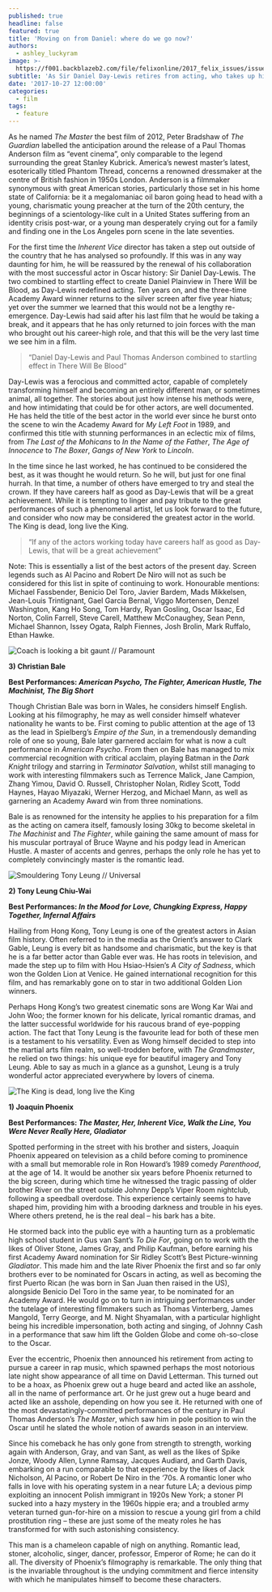 ```yaml
---
published: true
headline: false
featured: true
title: 'Moving on from Daniel: where do we go now?'
authors:
  - ashley_luckyram
image: >-
  https://f001.backblazeb2.com/file/felixonline/2017_felix_issues/issue_1673/1673_film_DDL_PTA.jpg
subtitle: 'As Sir Daniel Day-Lewis retires from acting, who takes up his mantle?'
date: '2017-10-27 12:00:00'
categories:
  - film
tags:
  - feature
---
```

As he named _The Master_ the best film of 2012, Peter Bradshaw of _The Guardian_ labelled the anticipation around the release of a Paul Thomas Anderson film as “event cinema”, only comparable to the legend surrounding the great Stanley Kubrick. America’s newest master’s latest, esoterically titled Phantom Thread, concerns a renowned dressmaker at the centre of British fashion in 1950s London. Anderson is a filmmaker synonymous with great American stories, particularly those set in his home state of California: be it a megalomaniac oil baron going head to head with a young, charismatic young preacher at the turn of the 20th century, the beginnings of a scientology-like cult in a United States suffering from an identity crisis post-war, or a young man desperately crying out for a family and finding one in the Los Angeles porn scene in the late seventies.

For the first time the _Inherent Vice_ director has taken a step out outside of the country that he has analysed so profoundly. If this was in any way daunting for him, he will be reassured by the renewal of his collaboration with the most successful actor in Oscar history: Sir Daniel Day-Lewis. The two combined to startling effect to create Daniel Plainview in There Will be Blood, as Day-Lewis redefined acting. Ten years on, and the three-time Academy Award winner returns to the silver screen after five year hiatus; yet over the summer we learned that this would not be a lengthy re-emergence. Day-Lewis had said after his last film that he would be taking a break, and it appears that he has only returned to join forces with the man who brought out his career-high role, and that this will be the very last time we see him in a film.

> “Daniel Day-Lewis and Paul Thomas Anderson combined to startling effect in There Will Be Blood”

Day-Lewis was a ferocious and committed actor, capable of completely transforming himself and becoming an entirely different man, or sometimes animal, all together. The stories about just how intense his methods were, and how intimidating that could be for other actors, are well documented. He has held the title of the best actor in the world ever since he burst onto the scene to win the Academy Award for _My Left Foot_ in 1989, and confirmed this title with stunning performances in an eclectic mix of films, from _The Last of the Mohicans_ to _In the Name of the Father_, _The Age of Innocence_ to _The Boxer_, _Gangs of New York_ to _Lincoln_.

In the time since he last worked, he has continued to be considered the best, as it was thought he would return. So he will, but just for one final hurrah. In that time, a number of others have emerged to try and steal the crown. If they have careers half as good as Day-Lewis that will be a great achievement. While it is tempting to linger and pay tribute to the great performances of such a phenomenal artist, let us look forward to the future, and consider who now may be considered the greatest actor in the world. The King is dead, long live the King.

> “If any of the actors working today have careers half as good as Day-Lewis, that will be a great achievement”

Note: This is essentially a list of the best actors of the present day. Screen legends such as Al Pacino and Robert De Niro will not as such be considered for this list in spite of continuing to work. Honourable mentions: Michael Fassbender, Benicio Del Toro, Javier Bardem, Mads Mikkelsen, Jean-Louis Trintignant, Gael Garcia Bernal, Viggo Mortensen, Denzel Washington, Kang Ho Song, Tom Hardy, Ryan Gosling, Oscar Isaac, Ed Norton, Colin Farrell, Steve Carell, Matthew McConaughey, Sean Penn, Michael Shannon, Issey Ogata, Ralph Fiennes, Josh Brolin, Mark Ruffalo, Ethan Hawke.

![Coach is looking a bit gaunt // Paramount](https://f001.backblazeb2.com/file/felixonline/2017_felix_issues/issue_1673/1673_film_christian_bale.jpg)

**3) Christian Bale**

**Best Performances: _American Psycho, The Fighter, American Hustle, The Machinist, The Big Short_**

Though Christian Bale was born in Wales, he considers himself English. Looking at his filmography, he may as well consider himself whatever nationality he wants to be. First coming to public attention at the age of 13 as the lead in Spielberg’s _Empire of the Sun_, in a tremendously demanding role of one so young, Bale later garnered acclaim for what is now a cult performance in _American Psycho_. From then on Bale has managed to mix commercial recognition with critical acclaim, playing Batman in the _Dark Knight_ trilogy and starring in _Terminator Salvation_, whilst still managing to work with interesting filmmakers such as Terrence Malick, Jane Campion, Zhang Yimou, David O. Russell, Christopher Nolan, Ridley Scott, Todd Haynes, Hayao Miyazaki, Werner Herzog, and Michael Mann, as well as garnering an Academy Award win from three nominations. 

Bale is as renowned for the intensity he applies to his preparation for a film as the acting on camera itself, famously losing 30kg to become skeletal in _The Machinist_ and _The Fighter_, while gaining the same amount of mass for his muscular portrayal of Bruce Wayne and his podgy lead in American Hustle. A master of accents and genres, perhaps the only role he has yet to completely convincingly master is the romantic lead.

![Smouldering Tony Leung // Universal](https://f001.backblazeb2.com/file/felixonline/2017_felix_issues/issue_1673/1673_film_tony_cheung.jpg)

**2) Tony Leung Chiu-Wai**

**Best Performances: _In the Mood for Love, Chungking Express, Happy Together, Infernal Affairs_**

Hailing from Hong Kong, Tony Leung is one of the greatest actors in Asian film history. Often referred to in the media as the Orient’s answer to Clark Gable, Leung is every bit as handsome and charismatic, but the key is that he is a far better actor than Gable ever was. He has roots in television, and made the step up to film with Hou Hsiao-Hsien’s _A City of Sadness_, which won the Golden Lion at Venice. He gained international recognition for this film, and has remarkably gone on to star in two additional Golden Lion winners. 

Perhaps Hong Kong’s two greatest cinematic sons are Wong Kar Wai and John Woo; the former known for his delicate, lyrical romantic dramas, and the latter successful worldwide for his raucous brand of eye-popping action. The fact that Tony Leung is the favourite lead for both of these men is a testament to his versatility. Even as Wong himself decided to step into the martial arts film realm, so well-trodden before, with _The Grandmaster_, he relied on two things: his unique eye for beautiful imagery and Tony Leung. Able to say as much in a glance as a gunshot, Leung is a truly wonderful actor appreciated everywhere by lovers of cinema.

![The King is dead, long live the King](https://f001.backblazeb2.com/file/felixonline/2017_felix_issues/issue_1673/1673_film_joaqin1.jpg)

**1) Joaquin Phoenix**

**Best Performances: _The Master, Her, Inherent Vice, Walk the Line, You Were Never Really Here, Gladiator_**

Spotted performing in the street with his brother and sisters, Joaquin Phoenix appeared on television as a child before coming to prominence with a small but memorable role in Ron Howard’s 1989 comedy _Parenthood_, at the age of 14. It would be another six years before Phoenix returned to the big screen, during which time he witnessed the tragic passing of older brother River on the street outside Johnny Depp’s Viper Room nightclub, following a speedball overdose. This experience certainly seems to have shaped him, providing him with a brooding darkness and trouble in his eyes. Where others pretend, he is the real deal – his bark has a bite. 

He stormed back into the public eye with a haunting turn as a problematic high school student in Gus van Sant’s _To Die For_, going on to work with the likes of Oliver Stone, James Gray, and Philip Kaufman, before earning his first Academy Award nomination for Sir Ridley Scott’s Best Picture-winning _Gladiator_. This made him and the late River Phoenix the first and so far only brothers ever to be nominated for Oscars in acting, as well as becoming the first Puerto Rican (he was born in San Juan then raised in the US), alongside Benicio Del Toro in the same year, to be nominated for an Academy Award. He would go on to turn in intriguing performances under the tutelage of interesting filmmakers such as Thomas Vinterberg, James Mangold, Terry George, and M. Night Shyamalan, with a particular highlight being his incredible impersonation, both acting and singing, of Johnny Cash in a performance that saw him lift the Golden Globe and come oh-so-close to the Oscar.

Ever the eccentric, Phoenix then announced his retirement from acting to pursue a career in rap music, which spawned perhaps the most notorious late night show appearance of all time on David Letterman. This turned out to be a hoax, as Phoenix grew out a huge beard and acted like an asshole, all in the name of performance art. Or he just grew out a huge beard and acted like an asshole, depending on how you see it. He returned with one of the most devastatingly-committed performances of the century in Paul Thomas Anderson’s _The Master_, which saw him in pole position to win the Oscar until he slated the whole notion of awards season in an interview. 

Since his comeback he has only gone from strength to strength, working again with Anderson, Gray, and van Sant, as well as the likes of Spike Jonze, Woody Allen, Lynne Ramsay, Jacques Audiard, and Garth Davis, embarking on a run comparable to that experience by the likes of Jack Nicholson, Al Pacino, or Robert De Niro in the ‘70s. A romantic loner who falls in love with his operating system in a near future LA; a devious pimp exploiting an innocent Polish immigrant in 1920s New York; a stoner PI sucked into a hazy mystery in the 1960s hippie era; and a troubled army veteran turned gun-for-hire on a mission to rescue a young girl from a child prostitution ring – these are just some of the meaty roles he has transformed for with such astonishing consistency. 

This man is a chameleon capable of nigh on anything. Romantic lead, stoner, alcoholic, singer, dancer, professor, Emperor of Rome; he can do it all. The diversity of Phoenix’s filmography is remarkable. The only thing that is the invariable throughout is the undying commitment and fierce intensity with which he manipulates himself to become these characters.
